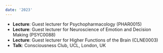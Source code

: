```yaml
---
date: '2023'
---
```


- **Lecture**: Guest lecturer for Psychopharmacology (PHAR0015)
- **Lecture**: Guest lecturer for Neuroscience of Emotion and Decision Making (PSYC0088)
- **Lecture**: Guest lecturer for Higher Functions of the Brain (CLNE0003)
- **Talk**: Consciousness Club, UCL, London, UK
